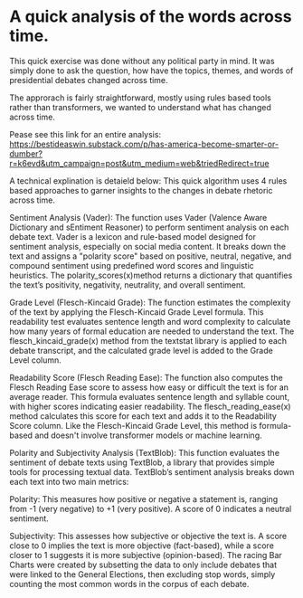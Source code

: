 # A quick analysis of the words across time. 

This quick exercise was done without any political party in mind. It was simply done to ask the question, how have the topics, themes, and words of presidential debates changed across time. 

The approrach is fairly straightforward, mostly using rules based tools rather than transformers, we wanted to understand what has changed across time.

Pease see this link for an entire analysis: https://bestideaswin.substack.com/p/has-america-become-smarter-or-dumber?r=k6evd&utm_campaign=post&utm_medium=web&triedRedirect=true

A technical explination is detaield below: 
This quick algorithm uses 4 rules based approaches to garner insights to the changes in debate rhetoric across time. 

Sentiment Analysis (Vader): The function uses Vader (Valence Aware Dictionary and sEntiment Reasoner) to perform sentiment analysis on each debate text. Vader is a lexicon and rule-based model designed for sentiment analysis, especially on social media content. It breaks down the text and assigns a "polarity score" based on positive, neutral, negative, and compound sentiment using predefined word scores and linguistic heuristics. The polarity_scores(x)method returns a dictionary that quantifies the text’s positivity, negativity, neutrality, and overall sentiment. 

Grade Level (Flesch-Kincaid Grade): The function estimates the complexity of the text by applying the Flesch-Kincaid Grade Level formula. This readability test evaluates sentence length and word complexity to calculate how many years of formal education are needed to understand the text. The flesch_kincaid_grade(x) method from the textstat library is applied to each debate transcript, and the calculated grade level is added to the Grade Level column. 

Readability Score (Flesch Reading Ease): The function also computes the Flesch Reading Ease score to assess how easy or difficult the text is for an average reader. This formula evaluates sentence length and syllable count, with higher scores indicating easier readability. The flesch_reading_ease(x) method calculates this score for each text and adds it to the Readability Score column. Like the Flesch-Kincaid Grade Level, this method is formula-based and doesn't involve transformer models or machine learning.

Polarity and Subjectivity Analysis (TextBlob): This function evaluates the sentiment of debate texts using TextBlob, a library that provides simple tools for processing textual data. TextBlob’s sentiment analysis breaks down each text into two main metrics:

Polarity: This measures how positive or negative a statement is, ranging from -1 (very negative) to +1 (very positive). A score of 0 indicates a neutral sentiment.

Subjectivity: This assesses how subjective or objective the text is. A score close to 0 implies the text is more objective (fact-based), while a score closer to 1 suggests it is more subjective (opinion-based).
The racing Bar Charts were created by subsetting the data to only include debates that were linked to the General Elections, then excluding stop words, simply counting the most common words in the corpus of each debate. 





